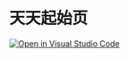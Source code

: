 # 天天起始页

[![Open in Visual Studio Code](https://open.vscode.dev/badges/open-in-vscode.svg)](https://open.vscode.dev/jcalways/homepage)
